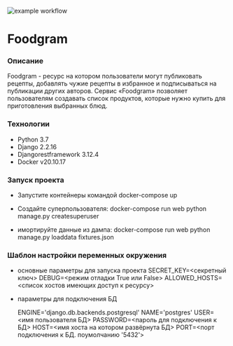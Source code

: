 ![example workflow](https://github.com/DenisGrinch/foodgram-project-react/actions/workflows/main.yml/badge.svg)

# Foodgram
### Описание
Foodgram - ресурс на котором пользователи могут публиковать рецепты, добавлять чужие рецепты в избранное и подписываться на публикации других авторов. Сервис «Foodgram» позволяет пользователям создавать список продуктов, которые нужно купить для приготовления выбранных блюд.
### Технологии
- Python 3.7
- Django 2.2.16
- Djangorestframework 3.12.4
- Docker v20.10.17

### Запуск проекта
- Запустите контейнеры командой docker-compose up

- Создайте суперпользователя:
    docker-compose run web python manage.py createsuperuser
- имортируйте данные из дампа:
    docker-compose run web python manage.py loaddata fixtures.json

### Шаблон настройки переменных окружения
- основные параметры для запуска проекта
    SECRET_KEY=<секретный ключ> 
    DEBUG=<режим отладки True или False>
    ALLOWED_HOSTS=<список хостов имеющих доступ к ресурсу>

- параметры для подключения БД

    ENGINE='django.db.backends.postgresql'
    NAME='postgres'
    USER=<имя пользователя БД>
    PASSWORD=<пароль для подключения к БД>
    HOST=<имя хоста на котором развёрнута БД>
    PORT=<порт подключения к БД. поумолчанию '5432'>